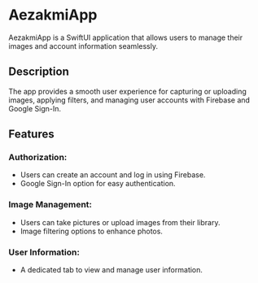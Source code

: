 # AezakmiApp
AezakmiApp is a SwiftUI application that allows users to manage their images and account information seamlessly.

## Description
The app provides a smooth user experience for capturing or uploading images, applying filters, and managing user accounts with Firebase and Google Sign-In.

## Features
### Authorization:

* Users can create an account and log in using Firebase.
* Google Sign-In option for easy authentication.

### Image Management:

* Users can take pictures or upload images from their library.
* Image filtering options to enhance photos.

### User Information:

* A dedicated tab to view and manage user information.
